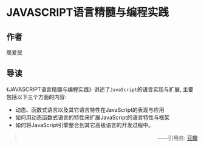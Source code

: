 # JAVASCRIPT语言精髓与编程实践

## 作者

周爱民

## 导读

《JAVASCRIPT语言精髓与编程实践》讲述了`JavaScript`的语言实现与扩展, 主要包括以下三个方面的内容:

- 动态、函数式语言以及其它语言特性在JavaScript的表现与应用
- 如何用动态函数式语言的特性来扩展JavaScript的语言特性与框架
- 如何将JavaScript引擎整合到其它高级语言的开发过程中。

> <p style="text-align: right;">——引用自: <a href="https://book.douban.com">豆瓣</a></p>